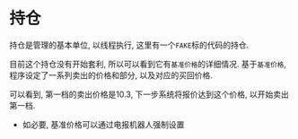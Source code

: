 持仓
====

持仓是管理的基本单位, 以线程执行, 
这里有一个`FAKE`标的代码的持仓.

目前这个持仓没有开始套利, 所以可以看到它有`基准价格`的详细情况.
基于`基准价格`, 程序设定了一系列卖出的价格和部分, 以及对应的买回价格.

可以看到, 第一档的卖出价格是10.3, 下一步系统将报价达到这个价格, 以开始卖出第一档.

*   如必要, 基准价格可以通过电报机器人强制设置
